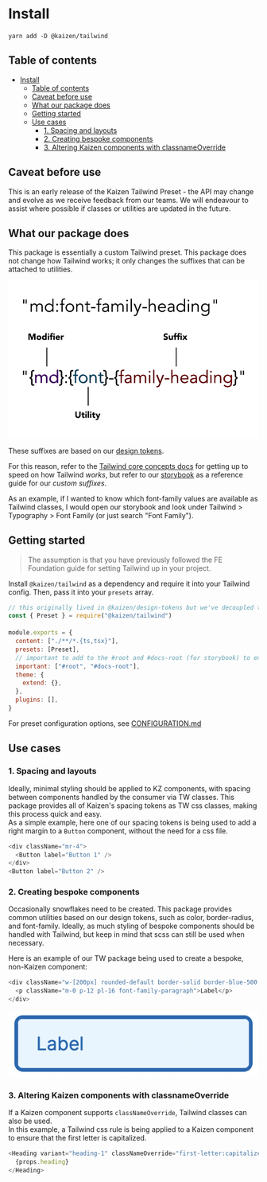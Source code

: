 # Install

```
yarn add -D @kaizen/tailwind
```

## Table of contents

- [Install](#install)
  - [Table of contents](#table-of-contents)
  - [Caveat before use](#caveat-before-use)
  - [What our package does](#what-our-package-does)
  - [Getting started](#getting-started)
  - [Use cases](#use-cases)
    - [1. Spacing and layouts](#1-spacing-and-layouts)
    - [2. Creating bespoke components](#2-creating-bespoke-components)
    - [3. Altering Kaizen components with classnameOverride](#3-altering-kaizen-components-with-classnameoverride)

## Caveat before use

This is an early release of the Kaizen Tailwind Preset - the API may change and evolve as we receive feedback from our teams. We will endeavour to assist where possible if classes or utilities are updated in the future.


## What our package does

This package is essentially a custom Tailwind preset. This package does not change how Tailwind works; it only changes the suffixes that can be attached to utilities.

![Tailwind anatomy diagram](tailwind-anatomy.jpg "Tailwind anatomy")  

These suffixes are based on our [design tokens](https://github.com/cultureamp/kaizen-design-system/tree/main/packages/design-tokens).

For this reason, refer to the [Tailwind core concepts docs](https://tailwindcss.com/docs/utility-first) for getting up to speed on how Tailwind _works_, but refer to our [storybook](https://cultureamp.design/storybook/) as a reference guide for our _custom suffixes_.

As an example, if I wanted to know which font-family values are available as Tailwind classes, I would open our storybook and look under Tailwind > Typography > Font Family (or just search "Font Family").

## Getting started

>The assumption is that you have previously followed the FE Foundation guide for setting Tailwind up in your project.

Install `@kaizen/tailwind` as a dependency and require it into your Tailwind config. Then, pass it into your `presets` array.

```js
// this originally lived in @kaizen/design-tokens but we've decoupled this for ease of versioning
const { Preset } = require("@kaizen/tailwind")

module.exports = {
  content: ["./**/*.{ts,tsx}"],
  presets: [Preset],
  // important to add to the #root and #docs-root (for storybook) to ensure that Tailwind classes supersede component styles
  important: ["#root", "#docs-root"],
  theme: {
    extend: {},
  },
  plugins: [],
}
```

For preset configuration options, see [CONFIGURATION.md](CONFIGURATION.md)

## Use cases

### 1. Spacing and layouts
Ideally, minimal styling should be applied to KZ components, with spacing between components handled by the consumer via TW classes. This package provides all of Kaizen's spacing tokens as TW css classes, making this process quick and easy.  
As a simple example, here one of our spacing tokens is being used to add a right margin to a `Button` component, without the need for a css file.
```js
<div className="mr-4">
  <Button label="Button 1" />
</div>
<Button label="Button 2" />
```

### 2. Creating bespoke components
Occasionally snowflakes need to be created. This package provides common utilities based on our design tokens, such as color, border-radius, and font-family. Ideally, as much styling of bespoke components should be handled with Tailwind, but keep in mind that scss can still be used when necessary.

Here is an example of our TW package being used to create a bespoke, non-Kaizen component:
```js
<div className="w-[200px] rounded-default border-solid border-blue-500 bg-blue-100 text-blue-500">
  <p className="m-0 p-12 pl-16 font-family-paragraph">Label</p>
</div>
```
![Tailwind bespoke component](tailwind-bespoke-component.png)

### 3. Altering Kaizen components with classnameOverride
If a Kaizen component supports `classNameOverride`, Tailwind classes can also be used.  
In this example, a Tailwind css rule is being applied to a Kaizen component to ensure that the first letter is capitalized.

```js
<Heading variant="heading-1" classNameOverride="first-letter:capitalize">
  {props.heading}
</Heading>
```
